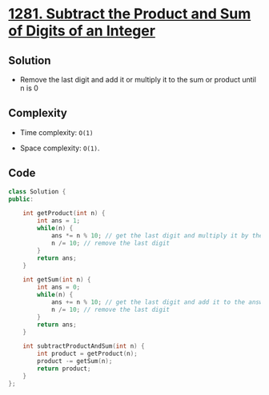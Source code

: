 # [1281. Subtract the Product and Sum of Digits of an Integer](https://leetcode.com/problems/subtract-the-product-and-sum-of-digits-of-an-integer)

## Solution
- Remove the last digit and add it or multiply it to the sum or product until n is 0

## Complexity
- Time complexity: `O(1)`

- Space complexity: `O(1)`.


## Code
``` cpp
class Solution {
public:

    int getProduct(int n) {
        int ans = 1;
        while(n) {
            ans *= n % 10; // get the last digit and multiply it by the answer
            n /= 10; // remove the last digit
        }
        return ans;
    }

    int getSum(int n) {
        int ans = 0;
        while(n) {
            ans += n % 10; // get the last digit and add it to the answer
            n /= 10; // remove the last digit
        }
        return ans;
    }

    int subtractProductAndSum(int n) {
        int product = getProduct(n);
        product -= getSum(n);
        return product;
    }
};
```
